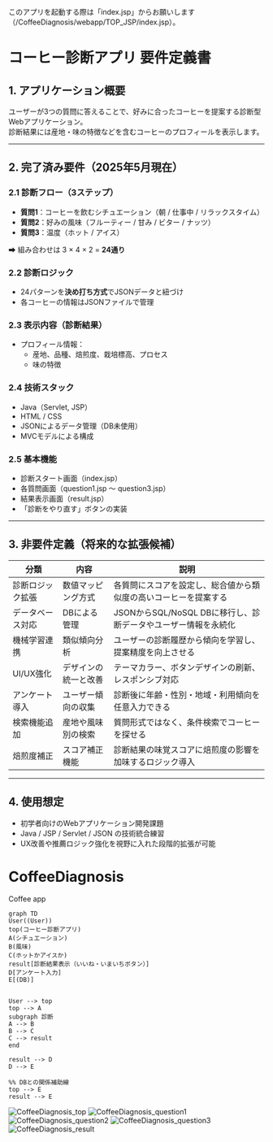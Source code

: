 このアプリを起動する際は「index.jsp」からお願いします（/CoffeeDiagnosis/webapp/TOP_JSP/index.jsp）。

# コーヒー診断アプリ 要件定義書

## 1. アプリケーション概要
ユーザーが3つの質問に答えることで、好みに合ったコーヒーを提案する診断型Webアプリケーション。  
診断結果には産地・味の特徴などを含むコーヒーのプロフィールを表示します。

---

## 2. 完了済み要件（2025年5月現在）

### 2.1 診断フロー（3ステップ）
- **質問1**：コーヒーを飲むシチュエーション（朝 / 仕事中 / リラックスタイム）
- **質問2**：好みの風味（フルーティー / 甘み / ビター / ナッツ）
- **質問3**：温度（ホット / アイス）

➡ 組み合わせは 3 × 4 × 2 = **24通り**

### 2.2 診断ロジック
- 24パターンを**決め打ち方式**でJSONデータと紐づけ
- 各コーヒーの情報はJSONファイルで管理

### 2.3 表示内容（診断結果）

- プロフィール情報：
  - 産地、品種、焙煎度、栽培標高、プロセス
  - 味の特徴

### 2.4 技術スタック
- Java（Servlet, JSP）
- HTML / CSS
- JSONによるデータ管理（DB未使用）
- MVCモデルによる構成

### 2.5 基本機能
- 診断スタート画面（index.jsp）
- 各質問画面（question1.jsp ～ question3.jsp）
- 結果表示画面（result.jsp）
- 「診断をやり直す」ボタンの実装


---

## 3. 非要件定義（将来的な拡張候補）

| 分類 | 内容 | 説明 |
|------|------|------|
| 診断ロジック拡張 | 数値マッピング方式 | 各質問にスコアを設定し、総合値から類似度の高いコーヒーを提案する |
| データベース対応 | DBによる管理 | JSONからSQL/NoSQL DBに移行し、診断データやユーザー情報を永続化 |
| 機械学習連携 | 類似傾向分析 | ユーザーの診断履歴から傾向を学習し、提案精度を向上させる |
| UI/UX強化 | デザインの統一と改善 | テーマカラー、ボタンデザインの刷新、レスポンシブ対応 |
| アンケート導入 | ユーザー傾向の収集 | 診断後に年齢・性別・地域・利用傾向を任意入力できる |
| 検索機能追加 | 産地や風味別の検索 | 質問形式ではなく、条件検索でコーヒーを探せる |
| 焙煎度補正 | スコア補正機能 | 診断結果の味覚スコアに焙煎度の影響を加味するロジック導入 |

---

## 4. 使用想定
- 初学者向けのWebアプリケーション開発課題
- Java / JSP / Servlet / JSON の技術統合練習
- UX改善や推薦ロジック強化を視野に入れた段階的拡張が可能




# CoffeeDiagnosis
Coffee app
```mermaid
graph TD
User((User))
top(コーヒー診断アプリ)
A(シチュエーション)
B(風味)
C(ホットかアイスか)
result[診断結果表示（いいね・いまいちボタン）]
D[アンケート入力]
E[(DB)]


User --> top
top --> A
subgraph 診断 
A --> B
B --> C
C --> result
end

result --> D
D --> E

%% DBとの関係補助線
top --> E
result --> E

```

![CoffeeDiagnosis_top](https://github.com/user-attachments/assets/341da896-f2aa-42b2-8af4-85f82dfb7891)
![CoffeeDiagnosis_question1](https://github.com/user-attachments/assets/af83974a-a219-4c2d-a986-d722e1255f11)
![CoffeeDiagnosis_question2](https://github.com/user-attachments/assets/9ec8464a-0f16-484a-8cae-c53b2b57c6b9)
![CoffeeDiagnosis_question3](https://github.com/user-attachments/assets/dfbe293a-386d-4149-94c9-d8b3e6009fb2)
![CoffeeDiagnosis_result](https://github.com/user-attachments/assets/c09da4c7-3b42-42c4-b08e-1bdf8c7ade64)


